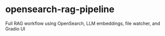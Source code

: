 # opensearch-rag-pipeline
Full RAG workflow using OpenSearch, LLM embeddings, file watcher, and Gradio UI
